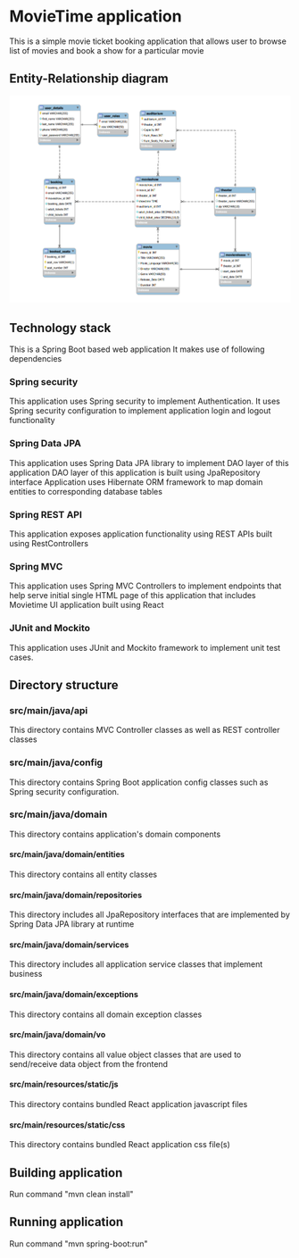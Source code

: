 # MovieTime application
This is a simple movie ticket booking application that allows user to browse
list of movies and book a show for a particular movie

## Entity-Relationship diagram
![MovieTime application ER diagram](./movietime-er-diagram.png)

## Technology stack
This is a Spring Boot based web application
It makes use of following dependencies

### Spring security
This application uses Spring security to implement Authentication.
It uses Spring security configuration to implement application login and logout
functionality

### Spring Data JPA
This application uses Spring Data JPA library to implement DAO layer of this application
DAO layer of this application is built using JpaRepository interface
Application uses Hibernate ORM framework to map domain entities
to corresponding database tables

### Spring REST API
This application exposes application functionality using REST APIs
built using RestControllers

### Spring MVC
This application uses Spring MVC Controllers to implement
endpoints that help serve initial single HTML page of this application
that includes Movietime UI application built using React

### JUnit and Mockito
This application uses JUnit and Mockito framework to implement unit
test cases.

## Directory structure
### src/main/java/api
This directory contains MVC Controller classes as well as REST controller classes
### src/main/java/config
This directory contains Spring Boot application config classes such as
Spring security configuration.
### src/main/java/domain
This directory contains application's domain components
#### src/main/java/domain/entities
This directory contains all entity classes
#### src/main/java/domain/repositories
This directory includes all JpaRepository interfaces that are
implemented by Spring Data JPA library at runtime
#### src/main/java/domain/services
This directory includes all application service classes that implement
business
#### src/main/java/domain/exceptions
This directory contains all domain exception classes
#### src/main/java/domain/vo
This directory contains all value object classes that are used to
send/receive data object from the frontend
#### src/main/resources/static/js
This directory contains bundled React application javascript files
#### src/main/resources/static/css
This directory contains bundled React application css file(s)

## Building application
Run command "mvn clean install"

## Running application
Run command "mvn spring-boot:run"